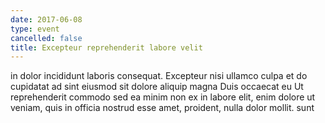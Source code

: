 ```yaml
---
date: 2017-06-08
type: event
cancelled: false
title: Excepteur reprehenderit labore velit
---
```

in dolor incididunt laboris consequat. Excepteur nisi ullamco culpa et do cupidatat ad sint eiusmod sit dolore aliquip magna Duis occaecat eu Ut reprehenderit commodo sed ea minim non ex in labore elit, enim dolore ut veniam, quis in officia nostrud esse amet, proident, nulla dolor mollit. sunt